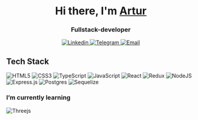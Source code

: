 <h1 align="center">Hi there, I'm <a href="https://t.me/bayarik" target="_blank">Artur</a> 

<h3 align="center">Fullstack-developer</h3>

<div align="center" id="значки"> 
  <a href="https://www.linkedin.com/in/artur-konovalenkov-133705283/"> <img src="https://img.shields.io/badge/LinkedIn-black?style=for-the-badge&logoColor=white" alt="Linkedin"/> </a> 
  <a href="https://t.me/ArturKonovalenkov"> <img src="https://img.shields.io/badge/Telegram-black?style=for-the-badge&logo=telegram&logoColor=white" alt="Telegram"/> </a>
  <a href="mailto:artur.konovalenkov.uu@gmail.com"> <img src="https://img.shields.io/badge/email-black?style=for-the-badge&logoColor=white" alt="Email"/> </a> 
</div>

## Tech Stack
![HTML5](https://img.shields.io/badge/html5-%23E34F26.svg?style=for-the-badge&logo=html5&logoColor=white)
![CSS3](https://img.shields.io/badge/css3-%231572B6.svg?style=for-the-badge&logo=css3&logoColor=white)
![TypeScript](https://img.shields.io/badge/TypeScript-007ACC?style=for-the-badge&logo=typescript&logoColor=white)
![JavaScript](https://img.shields.io/badge/javascript-%23323330.svg?style=for-the-badge&logo=javascript&logoColor=%23F7DF1E) 
![React](https://img.shields.io/badge/react-%2320232a.svg?style=for-the-badge&logo=react&logoColor=%2361DAFB)
![Redux](https://img.shields.io/badge/redux-%23593d88.svg?style=for-the-badge&logo=redux&logoColor=white) 
![NodeJS](https://img.shields.io/badge/node.js-6DA55F?style=for-the-badge&logo=node.js&logoColor=white)
![Express.js](https://img.shields.io/badge/express.js-%23404d59.svg?style=for-the-badge&logo=express&logoColor=%2361DAFB) 
![Postgres](https://img.shields.io/badge/postgres-%23316192.svg?style=for-the-badge&logo=postgresql&logoColor=white)
![Sequelize](https://img.shields.io/badge/Sequelize-52B0E7?style=for-the-badge&logo=Sequelize&logoColor=white)

### I’m currently learning

![Threejs](https://img.shields.io/badge/threejs-black?style=for-the-badge&logo=three.js&logoColor=white)

<!-- **Bayarik/Bayarik** is a ✨ _special_ ✨ repository because its `README.md` (this file) appears on your GitHub profile.

Here are some ideas to get you started:

- 🔭 I’m currently working on ...
- 🌱 I’m currently learning ...
- 👯 I’m looking to collaborate on ...
- 🤔 I’m looking for help with ...
- 💬 Ask me about ...
- 📫 How to reach me: ...
- 😄 Pronouns: ...
- ⚡ Fun fact: ...
**  -->

